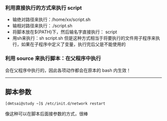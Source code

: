 ### 利用直接执行的方式来执行 script

* 输绝对路径来执行：/home/xx/script.sh
* 输相对路径来执行：./script.sh
* 将脚本放在${PATH}下，然后输名字直接执行： script
* 用sh来执行：sh script.sh
  但是这种方式相当于将要执行的文件用子程序来执行，如果在子程序中定义了变量，执行完后父是不能使用的

### 利用 source 来执行脚本：在父程序中执行

会在父程序中执行的，因此各项动作都会在原本的 bash 内生效！

---

## 脚本参数

```bash
[dmtsai@study ~]$ /etc/init.d/network restart
```

像这种可以在脚本后面接参数的方式，很棒

